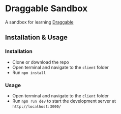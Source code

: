 # Draggable Sandbox

A sandbox for learning [Draggable](https://shopify.github.io/draggable/)

## Installation & Usage

### Installation

- Clone or download the repo
- Open terminal and navigate to the `client` folder
- Run `npm install`

### Usage

- Open terminal and navigate to the `client` folder
- Run `npm run dev` to start the development server at `http://localhost:3000/`
